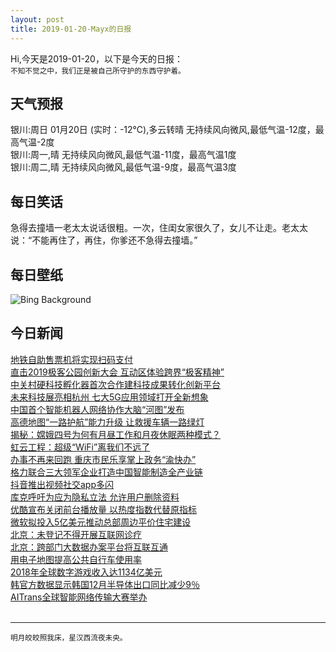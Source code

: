 ```yaml
---
layout: post
title: 2019-01-20-Mayx的日报
---
```


Hi,今天是2019-01-20，以下是今天的日报：<br><small>
不知不觉之中，我们正是被自己所守护的东西守护着。</small><!--more-->
## 天气预报
银川:周日 01月20日 (实时：-12℃),多云转晴 无持续风向微风,最低气温-12度，最高气温-2度<br>银川:周一,晴 无持续风向微风,最低气温-11度，最高气温1度<br>银川:周二,晴 无持续风向微风,最低气温-9度，最高气温3度
## 每日笑话
急得去撞墙一老太太说话很粗。一次，住闺女家很久了，女儿不让走。老太太说：“不能再住了，再住，你爹还不急得去撞墙。”
## 每日壁纸
![Bing Background](https://cn.bing.com/az/hprichbg/rb/OceanDrive_EN-US3763740504_1920x1080.jpg "Ocean Drive in Miami Beach, Florida (© Guido Cozzi/Offset/Shutterstock)")
## 今日新闻

[地铁自助售票机将实现扫码支付](http://it.people.com.cn/n1/2019/0120/c1009-30578493.html)   
[直击2019极客公园创新大会 互动区体验跨界“极客精神”](http://it.people.com.cn/n1/2019/0119/c1009-30578378.html)   
[中关村硬科技孵化器首次合作建科技成果转化创新平台](http://it.people.com.cn/n1/2019/0119/c1009-30578347.html)   
[未来科技展亮相杭州 七大5G应用领域打开全新想象](http://it.people.com.cn/n1/2019/0119/c1009-30578346.html)   
[中国首个智能机器人网络协作大脑“河图”发布](http://it.people.com.cn/n1/2019/0119/c1009-30578341.html)   
[高德地图“一路护航”能力升级 让救援车辆一路绿灯](http://it.people.com.cn/n1/2019/0119/c1009-30578311.html)   
[揭秘：嫦娥四号为何有月昼工作和月夜休眠两种模式？](http://it.people.com.cn/n1/2019/0119/c1009-30578310.html)   
[虹云工程：超级“WiFi”离我们不远了](http://it.people.com.cn/n1/2019/0119/c1009-30578304.html)   
[办事不再来回跑 重庆市民乐享掌上政务“渝快办”](http://it.people.com.cn/n1/2019/0119/c1009-30578308.html)   
[格力联合三大领军企业打造中国智能制造全产业链](http://it.people.com.cn/n1/2019/0119/c1009-30578262.html)   
[抖音推出视频社交app多闪](http://it.people.com.cn/n1/2019/0119/c1009-30578234.html)   
[库克呼吁为应为隐私立法 允许用户删除资料](http://it.people.com.cn/n1/2019/0119/c1009-30578205.html)   
[优酷宣布关闭前台播放量 以热度指数代替原指标](http://it.people.com.cn/n1/2019/0119/c1009-30578194.html)   
[微软拟投入5亿美元推动总部周边平价住宅建设](http://it.people.com.cn/n1/2019/0119/c1009-30578193.html)   
[北京：未登记不得开展互联网诊疗](http://it.people.com.cn/n1/2019/0119/c1009-30577975.html)   
[北京：跨部门大数据办案平台将互联互通](http://it.people.com.cn/n1/2019/0119/c1009-30577969.html)   
[用电子地图提高公共自行车使用率](http://it.people.com.cn/n1/2019/0119/c1009-30577974.html)   
[2018年全球数字游戏收入达1134亿美元](http://it.people.com.cn/n1/2019/0119/c1009-30577967.html)   
[韩官方数据显示韩国12月半导体出口同比减少9％](http://it.people.com.cn/n1/2019/0119/c1009-30577966.html)   
[AITrans全球智能网络传输大赛举办](http://it.people.com.cn/n1/2019/0119/c1009-30577930.html)   
<br />

***

<small>明月皎皎照我床，星汉西流夜未央。</small>
